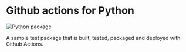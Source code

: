 # Github actions for Python

![Python package](https://github.com/TheBB/ActionsTest-Python/workflows/Python%20package/badge.svg?branch=master&event=push)

A sample test package that is built, tested, packaged and deployed
with Github Actions.

